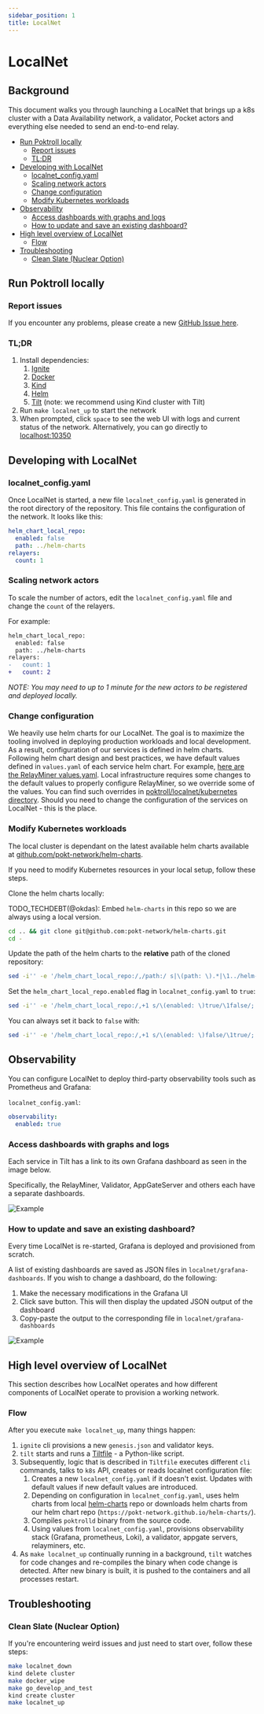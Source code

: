 ```yaml
---
sidebar_position: 1
title: LocalNet
---
```


# LocalNet <!-- omit in toc -->

<!--
  TODO_IMPROVE(@olshansk, @okdas):
  - Add a video showing how to use & run LocalNet
  - Add a component diagram outlining the infrastructure
  -  -->

## Background <!-- omit in toc -->

This document walks you through launching a LocalNet that brings up a k8s cluster
with a Data Availability network, a validator, Pocket actors and everything else
needed to send an end-to-end relay.

- [Run Poktroll locally](#run-poktroll-locally)
  - [Report issues](#report-issues)
  - [TL;DR](#tldr)
- [Developing with LocalNet](#developing-with-localnet)
  - [localnet\_config.yaml](#localnet_configyaml)
  - [Scaling network actors](#scaling-network-actors)
  - [Change configuration](#change-configuration)
  - [Modify Kubernetes workloads](#modify-kubernetes-workloads)
- [Observability](#observability)
  - [Access dashboards with graphs and logs](#access-dashboards-with-graphs-and-logs)
  - [How to update and save an existing dashboard?](#how-to-update-and-save-an-existing-dashboard)
- [High level overview of LocalNet](#high-level-overview-of-localnet)
  - [Flow](#flow)
- [Troubleshooting](#troubleshooting)
  - [Clean Slate (Nuclear Option)](#clean-slate-nuclear-option)

## Run Poktroll locally

### Report issues

If you encounter any problems, please create a new [GitHub Issue here](https://github.com/pokt-network/pocket/issues/new/choose).

### TL;DR

1. Install dependencies:
   1. [Ignite](https://docs.ignite.com/welcome/install)
   2. [Docker](https://docs.docker.com/engine/install/)
   3. [Kind](https://kind.sigs.k8s.io/#installation-and-usage)
   4. [Helm](https://helm.sh/docs/intro/install/#through-package-managers)
   5. [Tilt](https://docs.tilt.dev/install.html) (note: we recommend using Kind cluster with Tilt)
2. Run `make localnet_up` to start the network
3. When prompted, click `space` to see the web UI with logs and current status of the network. Alternatively, you can go directly to [localhost:10350](http://localhost:10350)

## Developing with LocalNet

### localnet_config.yaml

Once LocalNet is started, a new file `localnet_config.yaml` is generated in the root directory of the repository. This file contains the configuration of the network. It looks like this:

```yaml
helm_chart_local_repo:
  enabled: false
  path: ../helm-charts
relayers:
  count: 1
```

### Scaling network actors

To scale the number of actors, edit the `localnet_config.yaml` file and change the `count` of the relayers.

For example:

```diff
helm_chart_local_repo:
  enabled: false
  path: ../helm-charts
relayers:
-   count: 1
+   count: 2
```

_NOTE: You may need to up to 1 minute for the new actors to be registered and deployed locally._

### Change configuration

We heavily use helm charts for our LocalNet. The goal is to maximize the tooling involved in deploying production
workloads and local development. As a result, configuration of our services is defined in helm charts.
Following helm chart design and best practices, we have default values defined in `values.yaml` of each service helm chart.
For example, [here are the RelayMiner values.yaml](https://github.com/pokt-network/helm-charts/blob/main/charts/relayminer/values.yaml).
Local infrastructure requires some changes to the default values to properly configure RelayMiner, so we override some of
the values. You can find such overrides in [poktroll/localnet/kubernetes directory](https://github.com/pokt-network/poktroll/tree/main/localnet/kubernetes).
Should you need to change the configuration of the services on LocalNet - this is the place.

### Modify Kubernetes workloads

The local cluster is dependant on the latest available helm charts available at
[github.com/pokt-network/helm-charts](https://github.com/pokt-network/helm-charts.git).

If you need to modify Kubernetes resources in your local setup, follow these steps.

Clone the helm charts locally:

TODO_TECHDEBT(@okdas): Embed `helm-charts` in this repo so we are always using a
local version.

```bash
cd .. && git clone git@github.com:pokt-network/helm-charts.git
cd -
```

Update the path of the helm charts to the **relative** path of the cloned repository:

```bash
sed -i'' -e '/helm_chart_local_repo:/,/path:/ s|\(path: \).*|\1../helm-charts|' localnet_config.yaml
```

Set the `helm_chart_local_repo.enabled` flag in `localnet_config.yaml` to `true`:

```bash
sed -i'' -e '/helm_chart_local_repo:/,+1 s/\(enabled: \)true/\1false/; /helm_chart_local_repo:/,+1 s/\(enabled: \)false/\1true/' localnet_config.yaml
```

You can always set it back to `false` with:

```bash
sed -i'' -e '/helm_chart_local_repo:/,+1 s/\(enabled: \)false/\1true/; /helm_chart_local_repo:/,+1 s/\(enabled: \)true/\1false/' localnet_config.yaml
```

## Observability

You can configure LocalNet to deploy third-party observability tools such as Prometheus and Grafana:

`localnet_config.yaml`:

```yaml
observability:
  enabled: true
```

### Access dashboards with graphs and logs

Each service in Tilt has a link to its own Grafana dashboard as seen in the image below.

Specifically, the RelayMiner, Validator, AppGateServer and others each have a separate dashboards.

![Example](./access_dashboard_on_service.png)

### How to update and save an existing dashboard?

Every time LocalNet is re-started, Grafana is deployed and provisioned from scratch.

A list of existing dashboards are saved as JSON files in `localnet/grafana-dashboards`.
If you wish to change a dashboard, do the following:

1. Make the necessary modifications in the Grafana UI
2. Click save button. This will then display the updated JSON output of the dashboard
3. Copy-paste the output to the corresponding file in `localnet/grafana-dashboards`

![Example](./grafana_save_dashboard.png)

## High level overview of LocalNet

This section describes how LocalNet operates and how different components of LocalNet operate to provision a working network.

### Flow

After you execute `make localnet_up`, many things happen:

1. `ignite` cli provisions a new `genesis.json` and validator keys.
2. `tilt` starts and runs a [Tiltfile](https://github.com/pokt-network/poktroll/blob/main/Tiltfile) - a Python-like script.
3. Subsequently, logic that is described in `Tiltfile` executes different `cli` commands, talks to `k8s` API, creates or reads localnet configuration file:
   1. Creates a new `localnet_config.yaml` if it doesn't exist. Updates with default values if new default values are introduced.
   2. Depending on configuration in `localnet_config.yaml`, uses helm charts from local [helm-charts](https://github.com/pokt-network/helm-charts) repo or downloads helm charts from our helm chart repo (`https://pokt-network.github.io/helm-charts/`).
   3. Compiles `poktrolld` binary from the source code.
   4. Using values from `localnet_config.yaml`, provisions observability stack (Grafana, prometheus, Loki), a validator, appgate servers, relayminers, etc.
4. As `make localnet_up` continually running in a background, `tilt` watches for code changes and re-compiles the binary when code change is detected. After new binary is built, it is pushed to the containers and all processes restart.

## Troubleshooting

### Clean Slate (Nuclear Option)

If you're encountering weird issues and just need to start over, follow these steps:

```bash
make localnet_down
kind delete cluster
make docker_wipe
make go_develop_and_test
kind create cluster
make localnet_up
```
